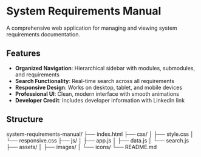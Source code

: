# System Requirements Manual

A comprehensive web application for managing and viewing system requirements documentation.


## Features

- **Organized Navigation**: Hierarchical sidebar with modules, submodules, and requirements
- **Search Functionality**: Real-time search across all requirements
- **Responsive Design**: Works on desktop, tablet, and mobile devices
- **Professional UI**: Clean, modern interface with smooth animations
- **Developer Credit**: Includes developer information with LinkedIn link


## Structure
system-requirements-manual/
├── index.html
├── css/
│ ├── style.css
│ └── responsive.css
├── js/
│ ├── app.js
│ ├── data.js
│ └── search.js
├── assets/
│ ├── images/
│ └── icons/
└── README.md



